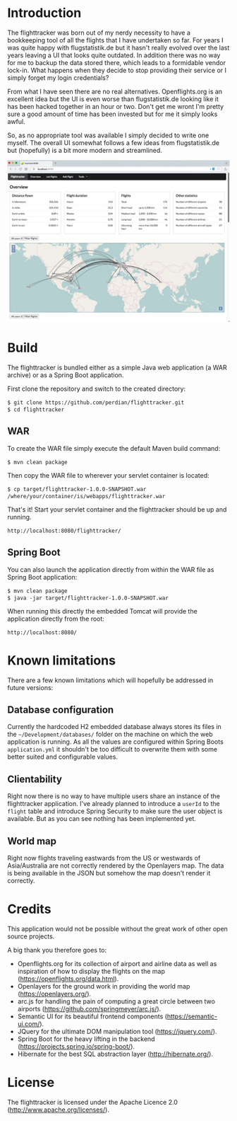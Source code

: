 # Introduction

The flighttracker was born out of my nerdy necessity to have a bookkeeping tool of all the flights that I have undertaken so far.
For years I was quite happy with flugstatistik.de but it hasn't really evolved over the last years leaving a UI that looks quite outdated. In addition there was no way for me to backup the data stored there, which leads to a formidable vendor lock-in. What happens when they decide to stop providing their service or I simply forget my login credentials?

From what I have seen there are no real alternatives. Openflights.org is an excellent idea but the UI is even worse than flugstatistik.de looking like it has been hacked together in an hour or two. Don't get me wront I'm pretty sure a good amount of time has been invested but for me it simply looks awful.

So, as no appropriate tool was available I simply decided to write one myself. The overall UI somewhat follows a few ideas from flugstatistik.de but (hopefully) is a bit more modern and streamlined.

![Home screen](docs/screenshots/home-1.jpg)

# Build

The flighttracker is bundled either as a simple Java web application (a WAR archive) or as a Spring Boot application.

First clone the repository and switch to the created directory:

    $ git clone https://github.com/perdian/flighttracker.git
    $ cd flighttracker

## WAR

To create the WAR file simply execute the default Maven build command:

    $ mvn clean package

Then copy the WAR file to wherever your servlet container is located:

    $ cp target/flighttracker-1.0.0-SNAPSHOT.war /where/your/container/is/webapps/flighttracker.war

That's it! Start your servlet container and the flighttracker should be up and running.

    http://localhost:8080/flighttracker/

## Spring Boot

You can also launch the application directly from within the WAR file as Spring Boot application:

    $ mvn clean package
    $ java -jar target/flighttracker-1.0.0-SNAPSHOT.war

When running this directly the embedded Tomcat will provide the application directly from the root:

    http://localhost:8080/


# Known limitations

There are a few known limitations which will hopefully be addressed in future versions:

## Database configuration

Currently the hardcoded H2 embedded database always stores its files in the `~/Development/databases/` folder on the machine on which the web application is running. As all the values are configured within Spring Boots `application.yml` it shouldn't be too difficult to overwrite them with some better suited and configurable values.

## Clientability

Right now there is no way to have multiple users share an instance of the flighttracker application. I've already planned to introduce a `userId` to the `flight` table and introduce Spring Security to make sure the user object is available. But as you can see nothing has been implemented yet.

## World map

Right now flights traveling eastwards from the US or westwards of Asia/Australia are not correctly rendered by the Openlayers map. The data is being available in the JSON but somehow the map doesn't render it correctly.

# Credits

This application would not be possible without the great work of other open source projects.

A big thank you therefore goes to:

* Openflights.org for its collection of airport and airline data as well as inspiration of how to display the flights on the map (https://openflights.org/data.html).
* Openlayers for the ground work in providing the world map (https://openlayers.org/).
* arc.js for handling the pain of computing a great circle between two airports (https://github.com/springmeyer/arc.js/).
* Semantic UI for its beautiful frontend components (https://semantic-ui.com/).
* JQuery for the ultimate DOM manipulation tool (https://jquery.com/).
* Spring Boot for the heavy lifting in the backend (https://projects.spring.io/spring-boot/).
* Hibernate for the best SQL abstraction layer (http://hibernate.org/).

# License

The flighttracker is licensed under the Apache Licence 2.0 (http://www.apache.org/licenses/).
